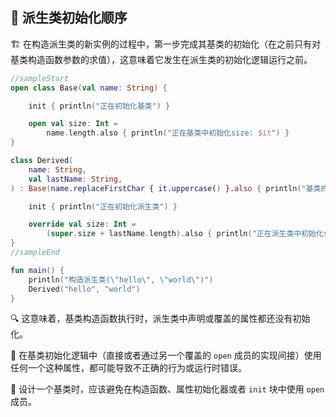 ## 🔄 派生类初始化顺序

🏗️ 在构造派生类的新实例的过程中，第一步完成其基类的初始化（在之前只有对基类构造函数参数的求值），这意味着它发生在派生类的初始化逻辑运行之前。

```kotlin
//sampleStart
open class Base(val name: String) {

    init { println("正在初始化基类") }

    open val size: Int =
        name.length.also { println("正在基类中初始化size: $it") }
}

class Derived(
    name: String,
    val lastName: String,
) : Base(name.replaceFirstChar { it.uppercase() }.also { println("基类的参数: $it") }) {

    init { println("正在初始化派生类") }

    override val size: Int =
        (super.size + lastName.length).also { println("正在派生类中初始化size: $it") }
}
//sampleEnd

fun main() {
    println("构造派生类(\"hello\", \"world\")")
    Derived("hello", "world")
}
```

🔍 这意味着，基类构造函数执行时，派生类中声明或覆盖的属性都还没有初始化。

🚨 在基类初始化逻辑中（直接或者通过另一个覆盖的 `open` 成员的实现间接）使用任何一个这种属性，都可能导致不正确的行为或运行时错误。

🚧 设计一个基类时，应该避免在构造函数、属性初始化器或者 `init` 块中使用 `open` 成员。
